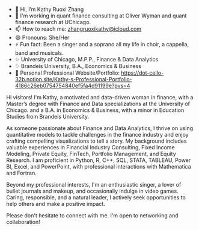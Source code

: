 - 👋 Hi, I’m Kathy Ruoxi Zhang
- 👀 I'm working in quant finance consulting at Oliver Wyman and quant finance research at UChicago.
- 📫 How to reach me: zhangruoxikathy@icloud.com
- 😄 Pronouns: She/Her
- ⚡ Fun fact: Been a singer and a soprano all my life in choir, a cappella, band and musicals.
- ✨ University of Chicago, M.P.P., Finance & Data Analytics
- ✨ Brandeis University, B.A., Economics & Business
- 👀 Personal Professional Website/Portfolio: https://dot-cello-32b.notion.site/Kathy-s-Professional-Portfolio-4186c26eb0754754840ef5fa4d91199e?pvs=4

Hi visitors! I'm Kathy, a motivated and data-driven woman in finance, with a Master’s degree with Finance and Data specializations at the University of Chicago. and a B.A. in Economics & Business, with a minor in Education Studies from Brandeis University.

As someone passionate about Finance and Data Analytics, I thrive on using quantitative models to tackle challenges in the finance industry and enjoy crafting compelling visualizations to tell a story. My background includes valuable experiences in Financial Industry Consulting, Fixed Income Modeling, Private Equity, FinTech, Portfolio Management, and Equity Research. I am proficient in Python, R, C++, SQL, STATA, TABLEAU, Power BI, Excel, and PowerPoint, with professional interactions with Mathematica and Fortran.

Beyond my professional interests, I'm an enthusiastic singer, a lover of bullet journals and makeup, and occasionally indulge in video games. Caring, responsible, and a natural leader, I actively seek opportunities to help others and make a positive impact.

Please don't hesitate to connect with me. I'm open to networking and collaboration!

<!---
zhangruoxikathywork/zhangruoxikathywork is a ✨ special ✨ repository because its `README.md` (this file) appears on your GitHub profile.
You can click the Preview link to take a look at your changes.
--->

